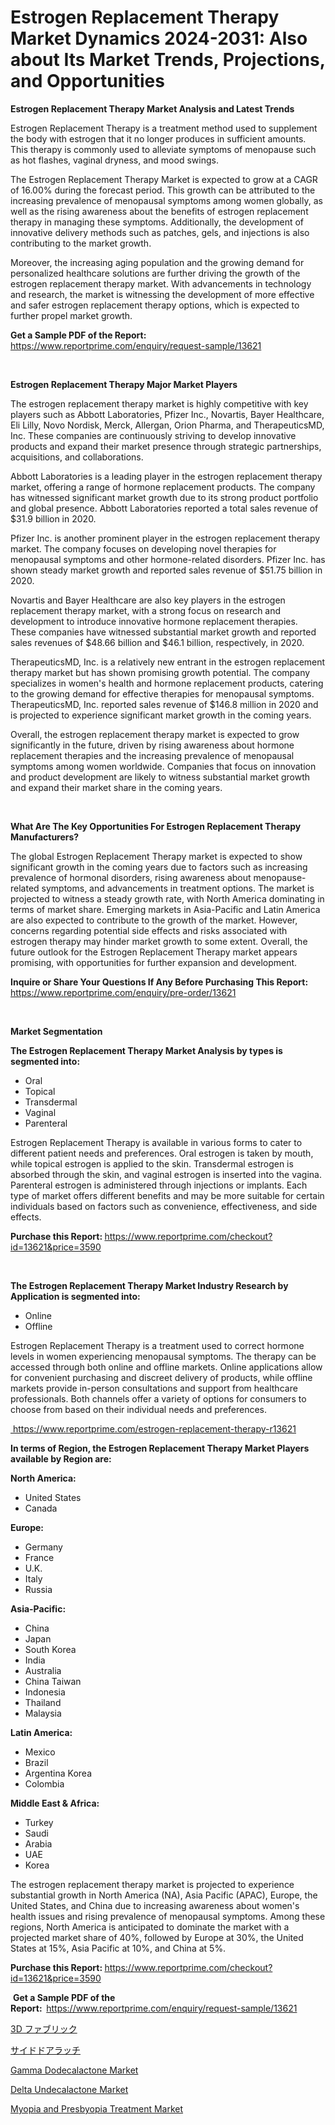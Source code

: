 <p><h1>Estrogen Replacement Therapy Market Dynamics 2024-2031: Also about Its Market Trends, Projections, and Opportunities</h1></p><p><strong>Estrogen Replacement Therapy Market Analysis and Latest Trends</strong></p>
<p><p>Estrogen Replacement Therapy is a treatment method used to supplement the body with estrogen that it no longer produces in sufficient amounts. This therapy is commonly used to alleviate symptoms of menopause such as hot flashes, vaginal dryness, and mood swings.</p><p>The Estrogen Replacement Therapy Market is expected to grow at a CAGR of 16.00% during the forecast period. This growth can be attributed to the increasing prevalence of menopausal symptoms among women globally, as well as the rising awareness about the benefits of estrogen replacement therapy in managing these symptoms. Additionally, the development of innovative delivery methods such as patches, gels, and injections is also contributing to the market growth.</p><p>Moreover, the increasing aging population and the growing demand for personalized healthcare solutions are further driving the growth of the estrogen replacement therapy market. With advancements in technology and research, the market is witnessing the development of more effective and safer estrogen replacement therapy options, which is expected to further propel market growth.</p></p>
<p><strong>Get a Sample PDF of the Report:&nbsp;</strong> <a href="https://www.reportprime.com/enquiry/request-sample/13621">https://www.reportprime.com/enquiry/request-sample/13621</a></p>
<p>&nbsp;</p>
<p><strong>Estrogen Replacement Therapy Major Market Players</strong></p>
<p><p>The estrogen replacement therapy market is highly competitive with key players such as Abbott Laboratories, Pfizer Inc., Novartis, Bayer Healthcare, Eli Lilly, Novo Nordisk, Merck, Allergan, Orion Pharma, and TherapeuticsMD, Inc. These companies are continuously striving to develop innovative products and expand their market presence through strategic partnerships, acquisitions, and collaborations.</p><p>Abbott Laboratories is a leading player in the estrogen replacement therapy market, offering a range of hormone replacement products. The company has witnessed significant market growth due to its strong product portfolio and global presence. Abbott Laboratories reported a total sales revenue of $31.9 billion in 2020.</p><p>Pfizer Inc. is another prominent player in the estrogen replacement therapy market. The company focuses on developing novel therapies for menopausal symptoms and other hormone-related disorders. Pfizer Inc. has shown steady market growth and reported sales revenue of $51.75 billion in 2020.</p><p>Novartis and Bayer Healthcare are also key players in the estrogen replacement therapy market, with a strong focus on research and development to introduce innovative hormone replacement therapies. These companies have witnessed substantial market growth and reported sales revenues of $48.66 billion and $46.1 billion, respectively, in 2020.</p><p>TherapeuticsMD, Inc. is a relatively new entrant in the estrogen replacement therapy market but has shown promising growth potential. The company specializes in women's health and hormone replacement products, catering to the growing demand for effective therapies for menopausal symptoms. TherapeuticsMD, Inc. reported sales revenue of $146.8 million in 2020 and is projected to experience significant market growth in the coming years.</p><p>Overall, the estrogen replacement therapy market is expected to grow significantly in the future, driven by rising awareness about hormone replacement therapies and the increasing prevalence of menopausal symptoms among women worldwide. Companies that focus on innovation and product development are likely to witness substantial market growth and expand their market share in the coming years.</p></p>
<p>&nbsp;</p>
<p><strong>What Are The Key Opportunities For Estrogen Replacement Therapy Manufacturers?</strong></p>
<p><p>The global Estrogen Replacement Therapy market is expected to show significant growth in the coming years due to factors such as increasing prevalence of hormonal disorders, rising awareness about menopause-related symptoms, and advancements in treatment options. The market is projected to witness a steady growth rate, with North America dominating in terms of market share. Emerging markets in Asia-Pacific and Latin America are also expected to contribute to the growth of the market. However, concerns regarding potential side effects and risks associated with estrogen therapy may hinder market growth to some extent. Overall, the future outlook for the Estrogen Replacement Therapy market appears promising, with opportunities for further expansion and development.</p></p>
<p><strong>Inquire or Share Your Questions If Any Before Purchasing This Report:</strong> <a href="https://www.reportprime.com/enquiry/pre-order/13621">https://www.reportprime.com/enquiry/pre-order/13621</a></p>
<p>&nbsp;</p>
<p><strong>Market Segmentation</strong></p>
<p><strong>The Estrogen Replacement Therapy Market Analysis by types is segmented into:</strong></p>
<p><ul><li>Oral</li><li>Topical</li><li>Transdermal</li><li>Vaginal</li><li>Parenteral</li></ul></p>
<p><p>Estrogen Replacement Therapy is available in various forms to cater to different patient needs and preferences. Oral estrogen is taken by mouth, while topical estrogen is applied to the skin. Transdermal estrogen is absorbed through the skin, and vaginal estrogen is inserted into the vagina. Parenteral estrogen is administered through injections or implants. Each type of market offers different benefits and may be more suitable for certain individuals based on factors such as convenience, effectiveness, and side effects.</p></p>
<p><strong>Purchase this Report:&nbsp;</strong><a href="https://www.reportprime.com/checkout?id=13621&price=3590">https://www.reportprime.com/checkout?id=13621&price=3590</a></p>
<p>&nbsp;</p>
<p><strong>The Estrogen Replacement Therapy Market Industry Research by Application is segmented into:</strong></p>
<p><ul><li>Online</li><li>Offline</li></ul></p>
<p><p>Estrogen Replacement Therapy is a treatment used to correct hormone levels in women experiencing menopausal symptoms. The therapy can be accessed through both online and offline markets. Online applications allow for convenient purchasing and discreet delivery of products, while offline markets provide in-person consultations and support from healthcare professionals. Both channels offer a variety of options for consumers to choose from based on their individual needs and preferences.</p></p>
<p><a href="https://www.reportprime.com/estrogen-replacement-therapy-r13621">&nbsp;https://www.reportprime.com/estrogen-replacement-therapy-r13621</a></p>
<p><strong>In terms of Region, the Estrogen Replacement Therapy Market Players available by Region are:</strong></p>
<p>
    <p> <strong> North America: </strong>
        <ul>
            <li>United States</li>
            <li>Canada</li>
        </ul>
        </p> 
    <p> <strong> Europe: </strong>
        <ul>
            <li>Germany</li>
            <li>France</li>
            <li>U.K.</li>
            <li>Italy</li>
            <li>Russia</li>
        </ul>
        </p> 
    <p> <strong> Asia-Pacific: </strong>
        <ul>
            <li>China</li>
            <li>Japan</li>
            <li>South Korea</li>
            <li>India</li>
            <li>Australia</li>
            <li>China Taiwan</li>
            <li>Indonesia</li>
            <li>Thailand</li>
            <li>Malaysia</li>
        </ul>
        </p> 
    <p> <strong> Latin America: </strong>
        <ul>
            <li>Mexico</li>
            <li>Brazil</li>
            <li>Argentina Korea</li>
            <li>Colombia</li>
        </ul>
        </p> 
    <p> <strong> Middle East & Africa: </strong>
        <ul>
            <li>Turkey</li>
            <li>Saudi</li>
            <li>Arabia</li>
            <li>UAE</li>
            <li>Korea</li>
        </ul>
    </p>
    </p>
<p><p>The estrogen replacement therapy market is projected to experience substantial growth in North America (NA), Asia Pacific (APAC), Europe, the United States, and China due to increasing awareness about women's health issues and rising prevalence of menopausal symptoms. Among these regions, North America is anticipated to dominate the market with a projected market share of 40%, followed by Europe at 30%, the United States at 15%, Asia Pacific at 10%, and China at 5%.</p></p>
<p><strong>Purchase this Report: </strong><a href="https://www.reportprime.com/checkout?id=13621&price=3590">https://www.reportprime.com/checkout?id=13621&price=3590</a></p>
<p>&nbsp;<strong>Get a Sample PDF of the Report:&nbsp;&nbsp;</strong><a href="https://www.reportprime.com/enquiry/request-sample/13621">https://www.reportprime.com/enquiry/request-sample/13621</a></p>
<p><strong></strong></p>
<p><p><a href="https://github.com/lrlmopnhwd79300/Market-Research-Report-List-1/blob/main/150681924617.md">3D ファブリック</a></p><p><a href="https://github.com/EstelWisozk1/Market-Research-Report-List-1/blob/main/787394024618.md">サイドドアラッチ</a></p><p><a href="https://issuu.com/reportprime-2/docs/gamma-dodecalactone-market-size-2030.pptx">Gamma Dodecalactone Market</a></p><p><a href="https://issuu.com/reportprime-2/docs/delta-undecalactone-market-size-2030.pptx">Delta Undecalactone Market</a></p><p><a href="https://github.com/Hazelklievgspy6vdcsmu106w/Market-Research-Report-List-2/blob/main/myopia-and-presbyopia-treatment-market.md">Myopia and Presbyopia Treatment Market</a></p></p>